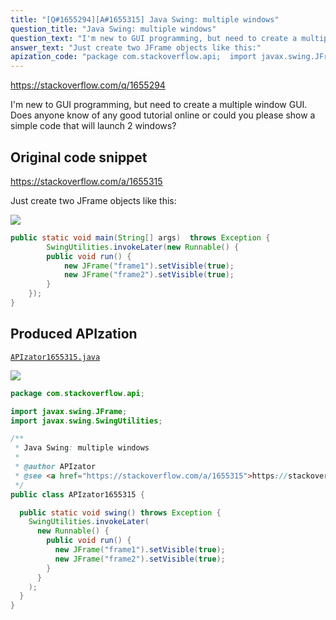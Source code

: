 ```yaml
---
title: "[Q#1655294][A#1655315] Java Swing: multiple windows"
question_title: "Java Swing: multiple windows"
question_text: "I'm new to GUI programming, but need to create a multiple window GUI. Does anyone know of any good tutorial online or could you please show a simple code that will launch 2 windows?"
answer_text: "Just create two JFrame objects like this:"
apization_code: "package com.stackoverflow.api;  import javax.swing.JFrame; import javax.swing.SwingUtilities;  /**  * Java Swing: multiple windows  *  * @author APIzator  * @see <a href=\"https://stackoverflow.com/a/1655315\">https://stackoverflow.com/a/1655315</a>  */ public class APIzator1655315 {    public static void swing() throws Exception {     SwingUtilities.invokeLater(       new Runnable() {         public void run() {           new JFrame(\"frame1\").setVisible(true);           new JFrame(\"frame2\").setVisible(true);         }       }     );   } }"
---
```


https://stackoverflow.com/q/1655294

I&#x27;m new to GUI programming, but need to create a multiple window GUI. Does anyone know of any good tutorial online or could you please show a simple code that will launch 2 windows?



## Original code snippet

https://stackoverflow.com/a/1655315

Just create two JFrame objects like this:

<div class="code-logo"><img src="/stackoverflow.png" /></div>

```java
public static void main(String[] args)  throws Exception {
        SwingUtilities.invokeLater(new Runnable() {
        public void run() {
            new JFrame("frame1").setVisible(true);
            new JFrame("frame2").setVisible(true);
        }
    });
}
```

## Produced APIzation

[`APIzator1655315.java`](https://github.com/pasqualesalza/apization-temp-data/raw/master/search/APIzator1655315.java)

<div class="code-logo"><img src="/apizator.png" /></div>

```java
package com.stackoverflow.api;

import javax.swing.JFrame;
import javax.swing.SwingUtilities;

/**
 * Java Swing: multiple windows
 *
 * @author APIzator
 * @see <a href="https://stackoverflow.com/a/1655315">https://stackoverflow.com/a/1655315</a>
 */
public class APIzator1655315 {

  public static void swing() throws Exception {
    SwingUtilities.invokeLater(
      new Runnable() {
        public void run() {
          new JFrame("frame1").setVisible(true);
          new JFrame("frame2").setVisible(true);
        }
      }
    );
  }
}

```